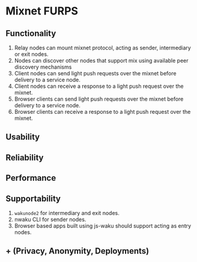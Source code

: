 # Mixnet FURPS

## Functionality

1. Relay nodes can mount mixnet protocol, acting as sender, intermediary or exit nodes.
2. Nodes can discover other nodes that support mix using available peer discovery mechanisms
3. Client nodes can send light push requests over the mixnet before delivery to a service node.
4. Client nodes can receive a response to a light push request over the mixnet.
5. Browser clients can send light push requests over the mixnet before delivery to a service node.
6. Browser clients can receive a response to a light push request over the mixnet.

## Usability

## Reliability

## Performance

## Supportability

1. `wakunode2` for intermediary and exit nodes.
2. nwaku CLI for sender nodes.
3. Browser based apps built using js-waku should support acting as entry nodes.

## + (Privacy, Anonymity, Deployments)
